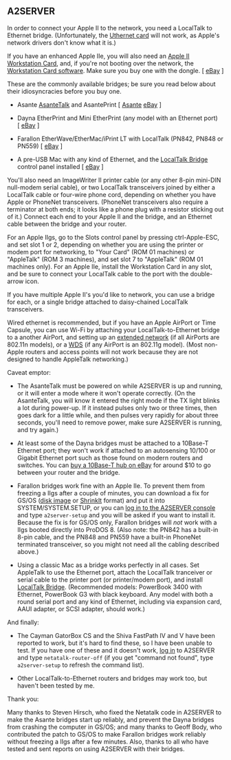## A2SERVER

In order to connect your Apple II to the network, you need a LocalTalk to
Ethernet bridge. (Unfortunately, the [Uthernet card][1] will not work, as
Apple\'s network drivers don\'t know what it is.)

If you have an enhanced Apple IIe, you will also need an [Apple II Workstation
Card][2], and, if you\'re not booting over the network, the [Workstation Card
software](a2server_howtouse.html#wsdisks). Make sure you buy one with the
dongle. \[ <!-- [Blujay][3] --> [eBay][4] \]

These are the commonly available bridges; be sure you read below about their
idiosyncracies before you buy one.

* Asante [AsanteTalk][5] and AsantePrint \[ [Asante][6] [eBay][7] \]

* Dayna EtherPrint and Mini EtherPrint (any model with an Ethernet port)   
  \[ [eBay][8] \]

* Farallon EtherWave/EtherMac/iPrint LT with LocalTalk (PN842, PN848 or
  PN559) \[ [eBay][9] \]

* A pre-USB Mac with any kind of Ethernet, and the [LocalTalk Bridge][10]
  control panel installed \[ [eBay][11] \]

You\'ll also need an ImageWriter II printer cable (or any other 8-pin mini-DIN
null-modem serial cable), or two LocalTalk transceivers joined by either a
LocalTalk cable or four-wire phone cord, depending on whether you have Apple
or PhoneNet transceivers. (PhoneNet transceivers also require a terminator at
both ends; it looks like a phone plug with a resistor sticking out of it.)
Connect each end to your Apple II and the bridge, and an Ethernet cable
between the bridge and your router.

For an Apple IIgs, go to the Slots control panel by pressing ctrl-Apple-ESC,
and set slot 1 or 2, depending on whether you are using the printer or modem
port for networking, to \"Your Card\" (ROM 01 machines) or \"AppleTalk\" (ROM
3 machines), and set slot 7 to \"AppleTalk\" (ROM 01 machines only). For an
Apple IIe, install the Workstation Card in any slot, and be sure to connect
your LocalTalk cable to the port with the double-arrow icon.

If you have multiple Apple II\'s you\'d like to network, you can use a bridge
for each, or a single bridge attached to daisy-chained LocalTalk transceivers.

Wired ethernet is recommended, but if you have an Apple AirPort or Time
Capsule, you can use Wi-Fi by attaching your LocalTalk-to-Ethernet bridge to a
another AirPort, and setting up an [extended network][12] (if all AirPorts are
802.11n models), or a [WDS][13] (if any AirPort is an 802.11g model). (Most
non-Apple routers and access points will not work because they are not
designed to handle AppleTalk networking.)


Caveat emptor:

* The AsanteTalk must be powered on while A2SERVER is up and running, or it
  will enter a mode where it won\'t operate correctly. (On the AsanteTalk, you
  will know it entered the right mode if the TX light blinks a lot during
  power-up. If it instead pulses only two or three times, then goes dark for a
  little while, and then pulses very rapidly for about three seconds, you\'ll
  need to remove power, make sure A2SERVER is running, and try again.)

* At least some of the Dayna bridges must be attached to a 10Base-T Ethernet
  port; they won\'t work if attached to an autosensing 10/100 or Gigabit
  Ethernet port such as those found on modern routers and switches. You can
  [buy a 10Base-T hub on eBay][14] for around $10 to go between your router
  and the bridge.

* Farallon bridges work fine with an Apple IIe. To prevent them from freezing
  a IIgs after a couple of minutes, you can download a fix for GS/OS ([disk
  image][15] or [ShrinkIt][16] format) and put it into SYSTEM/SYSTEM.SETUP, or
  you can [log in to the A2SERVER console](a2server_commands.html) and type
  `a2server-setup` and you will be asked if you want to install it. Because
  the fix is for GS/OS only, Farallon bridges will *not* work with a IIgs
  booted directly into ProDOS 8. (Also note: the PN842 has a built-in 8-pin
  cable, and the PN848 and PN559 have a built-in PhoneNet terminated
  transceiver, so you might not need all the cabling described above.)

* Using a classic Mac as a bridge works perfectly in all cases. Set AppleTalk
  to use the Ethernet port, attach the LocalTalk tranceiver or serial cable to
  the printer port (or printer/modem port), and install [LocalTalk
  Bridge][10]. (Recommended models: PowerBook 3400 with Ethernet, PowerBook G3
  with black keyboard. Any model with both a round serial port and any kind of
  Ethernet, including via expansion card, AAUI adapter, or SCSI adapter,
  should work.)

And finally:

* The Cayman GatorBox CS and the Shiva FastPath IV and V have been reported to
  work, but it\'s hard to find these, so I have been unable to test. If you
  have one of these and it doesn\'t work, [log in](a2server_commands.html) to
  A2SERVER and type `netatalk-router-off` (if you get \"command not found\",
  type `a2server-setup` to refresh the command list).

* Other LocalTalk-to-Ethernet routers and bridges may work too, but haven\'t
  been tested by me.


Thank you:

Many thanks to Steven Hirsch, who fixed the Netatalk code in A2SERVER to make
the Asante bridges start up reliably, and prevent the Dayna bridges from
crashing the computer in GS/OS; and many thanks to Geoff Body, who contributed
the patch to GS/OS to make Farallon bridges work reliably without freezing a
IIgs after a few minutes. Also, thanks to all who have tested and sent reports
on using A2SERVER with their bridges.


[1]: http://a2retrosystems.com/
[2]: http://www.apple2info.net/hardware/a2ews/a2ews.htm
[3]: http://www.blujay.com/?keywords=workstation+card&Search.x=0&Search.y=0&Search=Search&page=search
[4]: http://www.ebay.com/sch/i.html?_nkw=apple+workstation+card+-portrait
[5]: http://www.asante.com/products/Asantetalk/Asantetalk.asp
[6]: http://www.asante.com/shop/shopdisplayproducts.asp?id=16&cat=+AsanteTalk
[7]: http://www.ebay.com/sch/i.html?_nkw=%28asantetalk%2C+asanteprint%29
[8]: http://www.ebay.com/sch/i.html?_nkw=etherprint
[9]: http://www.ebay.com/sch/i.html?_nkw=farallon+%28etherwave%2Cethermac%2Ciprint%29+-sl+-aui+-aaui+-pci+-nubus+-pds+-card
[10]: http://archive.org/download/download.info.apple.com.2012.11/download.info.apple.com.2012.11.zip/download.info.apple.com%2FApple_Support_Area%2FApple_Software_Updates%2FEnglish-North_American%2FMacintosh%2FNetworking-Communications%2FOther_N-C%2FLocalTalk_Bridge_2.1.smi.bin
[11]: http://www.ebay.com/sch/i.html?_nkw=powerbook%20(3400c%2Cg3)%20-adapter%20-pismo%20-lombard%20-bronze%20-ibook%20-g4%20-333%20-333mhz%20-400%20-400mhz%20-500%20-500mhz
[12]: http://support.apple.com/kb/HT4259
[13]: http://support.apple.com/kb/HT4262
[14]: http://www.ebay.com/sch/i.html?_odkw=10base-t+%28hub%2Cswitch%29+-fast+-100+-1000+-gigabit
[15]: http://appleii.ivanx.com/a2server/files/FARALLON.B1.PO
[16]: http://appleii.ivanx.com/a2server/files/FARALLON.B1.BXY
